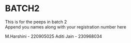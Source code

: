 # BATCH2
This is for the peeps in batch 2  
Append you names along with your registration number here

M.Harshini - 220905025
Aditi Jain - 230968034
